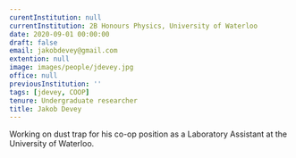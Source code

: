 ```yaml
---
curentInstitution: null
currentInstitution: 2B Honours Physics, University of Waterloo
date: 2020-09-01 00:00:00
draft: false
email: jakobdevey@gmail.com
extention: null
image: images/people/jdevey.jpg
office: null
previousInstitution: ''
tags: [jdevey, COOP]
tenure: Undergraduate researcher
title: Jakob Devey
---
```

Working on dust trap for his co-op position as a Laboratory Assistant at the University of Waterloo.